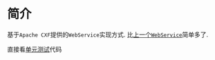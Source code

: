 # 简介
基于`Apache CXF`提供的`WebService`实现方式. 比[上一个`WebService`](.././ahao-spring-boot-webservice)简单多了.

直接看[单元测试](./src/test/java/com/ahao/spring/boot/webservice/cxf/WebServiceCxfTest.java)代码
